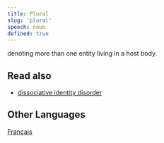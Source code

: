 ```yaml
---
title: Plural
slug: 'plural'
speech: noun
defined: true
---
```


denoting more than one entity living in a host body.

## Read also

- [dissociative identity disorder](/definitions/dissociative-identity-disorder)

## Other Languages

[Français](/definitions/fr_FR/pluriel)
